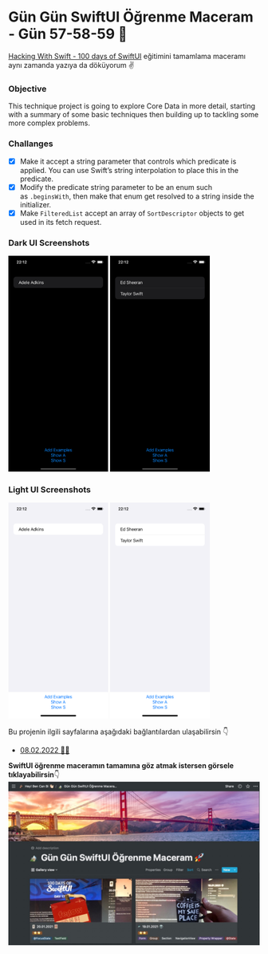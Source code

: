 # Gün Gün SwiftUI Öğrenme Maceram - Gün 57-58-59 🚀
[Hacking With Swift - 100 days of SwiftUI](https://www.hackingwithswift.com/100/swiftui) eğitimini tamamlama maceramı aynı zamanda yazıya da döküyorum ✌️

### Objective
This technique project is going to explore Core Data in more detail, starting with a summary of some basic techniques then building up to tackling some more complex problems.

### Challanges
- [x]  Make it accept a string parameter that controls which predicate is applied. You can use Swift’s string interpolation to place this in the predicate.
- [x]  Modify the predicate string parameter to be an enum such as `.beginsWith`, then make that enum get resolved to a string inside the initializer.
- [x]  Make `FilteredList` accept an array of `SortDescriptor` objects to get used in its fetch request.

### Dark UI Screenshots
<img src="Screenshots/dark1.png" width="200" /> <img src="Screenshots/dark2.png" width="200" /> 

### Light UI Screenshots
<img src="Screenshots/light1.png" width="200" /> <img src="Screenshots/light2.png" width="200" /> 

Bu projenin ilgili sayfalarına aşağıdaki bağlantılardan ulaşabilirsin 👇
* [08.02.2022 🧛🏻](https://canbi.me/08-02-2022-510a1e3f2ef045b18a49bbe6ebaf306b)

**SwiftUI öğrenme maceramın tamamına göz atmak istersen görsele tıklayabilirsin**👇
[![name2](../Images/gungunswiftui.jpg)](https://canbi.me/gun-gun-swiftui-ogrenme-maceram)
